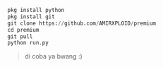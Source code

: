 ```python
pkg install python
pkg install git
git clone https://github.com/AMIRXPLOID/premium
cd premium
git pull
python run.py
```
> di coba ya bwang :)
